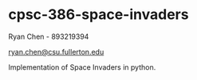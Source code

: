 # cpsc-386-space-invaders

Ryan Chen - 893219394

ryan.chen@csu.fullerton.edu

Implementation of Space Invaders in python.

